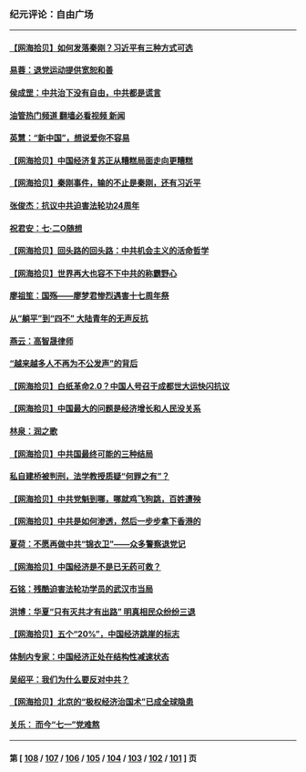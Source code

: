 ### 纪元评论：自由广场
---
#### [【网海拾贝】如何发落秦刚？习近平有三种方式可选](../../pages/nsc993/n14040297.md?07240330) 
#### [易蓉：退党运动提供宽恕和善](../../pages/nsc993/n14040280.md?07240330) 
#### [侯成罡：中共治下没有自由，中共都是谎言](../../pages/nsc993/n14039331.md?07240330) 
#### [油管热门频道 翻墙必看视频 新闻](ok?07240330)
#### [英慧：“新中国”，想说爱你不容易](../../pages/nsc993/n14039324.md?07240330) 
#### [【网海拾贝】中国经济复苏正从糟糕局面走向更糟糕](../../pages/nsc993/n14039281.md?07240330) 
#### [【网海拾贝】秦刚事件，输的不止是秦刚，还有习近平](../../pages/nsc993/n14038423.md?07240330) 
#### [张俊杰：抗议中共迫害法轮功24周年](../../pages/nsc993/n14038104.md?07240330) 
#### [祝君安：七·二O随想](../../pages/nsc993/n14037469.md?07240330) 
#### [【网海拾贝】回头路的回头路：中共机会主义的活命哲学](../../pages/nsc993/n14036607.md?07240330) 
#### [【网海拾贝】世界再大也容不下中共的称霸野心](../../pages/nsc993/n14035979.md?07240330) 
#### [廖祖笙：国殇——廖梦君惨烈遇害十七周年祭](../../pages/nsc993/n14035636.md?07240330) 
#### [从“躺平”到“四不” 大陆青年的无声反抗](../../pages/nsc993/n14034924.md?07240330) 
#### [燕云：高智晟律师](../../pages/nsc993/n14034945.md?07240330) 
#### [“越来越多人不再为不公发声”的背后](../../pages/nsc993/n14034935.md?07240330) 
#### [【网海拾贝】白纸革命2.0？中国人号召于成都世大运快闪抗议](../../pages/nsc993/n14034919.md?07240330) 
#### [【网海拾贝】中国最大的问题是经济增长和人民没关系](../../pages/nsc993/n14033024.md?07240330) 
#### [林泉：润之歌](../../pages/nsc993/n14032905.md?07240330) 
#### [【网海拾贝】中共国最终可能的三种结局](../../pages/nsc993/n14032149.md?07240330) 
#### [私自建桥被判刑，法学教授质疑“何罪之有”？](../../pages/nsc993/n14031517.md?07240330) 
#### [【网海拾贝】中共党魁到哪，哪就鸡飞狗跳，百姓遭殃](../../pages/nsc993/n14031033.md?07240330) 
#### [【网海拾贝】中共是如何渗透，然后一步步拿下香港的](../../pages/nsc993/n14030717.md?07240330) 
#### [夏荷：不愿再做中共“锦衣卫”——众多警察退党记](../../pages/nsc993/n14029941.md?07240330) 
#### [【网海拾贝】中国经济是不是已无药可救？](../../pages/nsc993/n14029976.md?07240330) 
#### [石铭：残酷迫害法轮功学员的武汉市当局](../../pages/nsc993/n14029514.md?07240330) 
#### [洪博：华夏“只有灭共才有出路” 明真相民众纷纷三退](../../pages/nsc993/n14029396.md?07240330) 
#### [【网海拾贝】五个“20%”，中国经济跳崖的标志](../../pages/nsc993/n14029226.md?07240330) 
#### [体制内专家：中国经济正处在结构性减速状态](../../pages/nsc993/n14029095.md?07240330) 
#### [吴绍平：我们为什么要反对中共？](../../pages/nsc993/n14027674.md?07240330) 
#### [【网海拾贝】北京的“极权经济治国术”已成全球隐患](../../pages/nsc993/n14027923.md?07240330) 
#### [关乐： 而今“七一”党难熬](../../pages/nsc993/n14027325.md?07240330) 

---
#### 第 [ [108](./108.md?07240330) / [107](./107.md?07240330) / [106](./106.md?07240330) / [105](./105.md?07240330) / [104](./104.md?07240330) / [103](./103.md?07240330) / [102](./102.md?07240330) / [101](./101.md?07240330) ] 页
